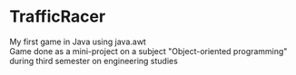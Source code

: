 # TrafficRacer
My first game in Java using java.awt<br/>
Game done as a mini-project on a subject "Object-oriented programming" during third semester on engineering studies

